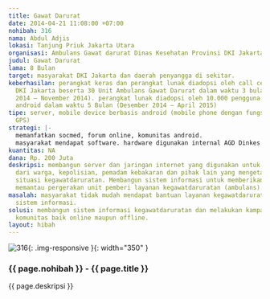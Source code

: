 ```yaml
---
title: Gawat Darurat
date: 2014-04-21 11:08:00 +07:00
nohibah: 316
nama: Abdul Adjis
lokasi: Tanjung Priuk Jakarta Utara
organisasi: Ambulans Gawat darurat Dinas Kesehatan Provinsi DKI Jakarta
judul: Gawat Darurat
lama: 8 Bulan
target: masyarakat DKI Jakarta dan daerah penyangga di sekitar.
keberhasilan: perangkat keras dan perangkat lunak diadopsi oleh call center AGD Dinkes
  DKI Jakarta beserta 30 Unit Ambulans Gawat Darurat dalam waktu 3 bulan (September
  2014 – November 2014). perangkat lunak diadopsi oleh 10.000 pengguna device berbasis
  android dalam waktu 5 Bulan (Desember 2014 – April 2015)
tipe: server, mobile device berbasis android (mobile phone dengan fungsi tambahan
  GPS)
strategi: |-
  memanfatkan socmed, forum online, komunitas android.
  masyarakat mendapat software. hardware digunakan internal AGD Dinkes DKI Jakarta
kuantitas: NA
dana: Rp. 200 Juta
deskripsi: membangun server dan jaringan internet yang digunakan untuk menerima informasi
  dari warga, kepolisian, pemadam kebakaran dan pihak lain yang mengetahui terjadinya
  situasi kegawatdaruratan. Membangun sistem informasi untuk memberikan job task sekaligus
  memantau pergerakan unit pemberi layanan kegawatdaruratan (ambulans).
masalah: masyarakat tidak mudah mendapat bantuan layanan kegawatdaruratan karena terbatasnya
  sistem informasi.
solusi: membangun sistem informasi kegawatdaruratan dan melakukan kampanye melalui
  komunitas baik online maupun offline.
layout: hibah
---
```


![316](/static/img/hibahcms/316.png){: .img-responsive }{: width="350" }

### {{ page.nohibah }} - {{ page.title }}

{{ page.deskripsi }}
